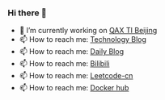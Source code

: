 ### Hi there 👋
- 🔭 I’m currently working on [QAX TI Beijing](https://ti.qianxin.com)
- 📫 How to reach me: [Technology Blog](https://happycode.fun) 
- 📫 How to reach me: [Daily Blog](https://myc.ink) 
- 📫 How to reach me: [Bilibili](https://space.bilibili.com/6193252) 
- 📫 How to reach me: [Leetcode-cn](https://leetcode-cn.com/u/flushdb) 
- 📫 How to reach me: [Docker hub](https://hub.docker.com/u/miaoyc)
